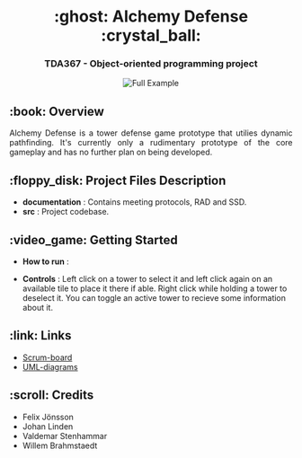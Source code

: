 <h1 align="center">:ghost: Alchemy Defense :crystal_ball:</h1>
<h3 align="center"> TDA367 - Object-oriented programming project </h3>
<p align="center"> 
  <img src="https://user-images.githubusercontent.com/66305341/132998966-2b1598f3-ed3f-4aae-a48e-28b829253a59.gif"  alt="Full Example"/>
</p>


<!-- OVERVIEW -->
<h2 id="overview"> :book: Overview</h2>

<p align="justify"> 
Alchemy Defense is a tower defense game prototype that utilies dynamic pathfinding. It's currently only a rudimentary prototype of the core gameplay and has no further plan on being developed. 
</p>

<!-- PROJECT FILES DESCRIPTION -->
<h2 id="project-files-description"> :floppy_disk: Project Files Description</h2>
<p align="justify"> 

* **documentation** : Contains meeting protocols, RAD and SSD.
* **src** : Project codebase.
  
</p>


<!-- GETTING STARTED -->
<h2 id="getting-started"> :video_game: Getting Started</h2>
<p align="justify"> 
  
* **How to run** : 
  
* **Controls** : Left click on a tower to select it and left click again on an available tile to place it there if able. Right click while holding a tower to deselect it. You can toggle an active tower to recieve some information about it.
  
</p>

<!-- LINKS -->
<h2 id="links"> :link: Links </h2>

<p align="justify"> 
<ul>
    <li><a href="https://trello.com/b/LVPQ76BL/handymen"> Scrum-board </a></li>
    <li><a href="https://lucid.app/lucidchart/132eace1-782c-4565-8cd4-7f884120e5eb/edit?viewport_loc=913%2C1390%2C2667%2C1516%2CHWEp-vi-RSFO"> UML-diagrams </a></a></li>
</ul>

<!-- CREDITS -->
<h2 id="credits"> :scroll: Credits</h2>
<p align="justify"> 

* Felix Jönsson
* Johan Linden
* Valdemar Stenhammar
* Willem Brahmstaedt
  
</p>
